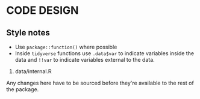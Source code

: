 # CODE DESIGN

## Style notes
- Use `package::function()` where possible
- Inside `tidyverse` functions use `.data$var` to indicate variables inside the data
and `!!var` to indicate variables external to the data.


1. data/internal.R

Any changes here have to be sourced before they're available to the rest of the
package.
